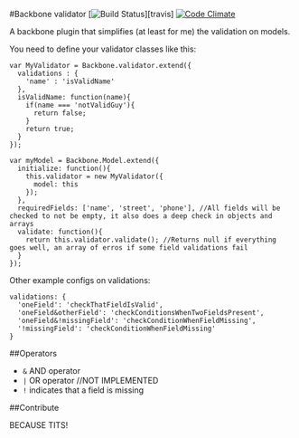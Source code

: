 
#Backbone validator [![Build Status](https://travis-ci.org/rafinskipg/Backbone.Validater.svg?branch=master)][travis] [![Code Climate](https://codeclimate.com/github/rafinskipg/Backbone.Validater/badges/gpa.svg)](https://codeclimate.com/github/rafinskipg/Backbone.Validater)




A backbone plugin that simplifies (at least for me) the validation on models.

You need to define your validator classes like this:

````
var MyValidator = Backbone.validator.extend({
  validations : {
    'name' : 'isValidName'
  },
  isValidName: function(name){
    if(name === 'notValidGuy'){
      return false;
    }
    return true;
  }
});

var myModel = Backbone.Model.extend({
  initialize: function(){
    this.validator = new MyValidator({
      model: this
    });
  },
  requiredFields: ['name', 'street', 'phone'], //All fields will be checked to not be empty, it also does a deep check in objects and arrays
  validate: function(){
    return this.validator.validate(); //Returns null if everything goes well, an array of erros if some field validations fail
  }
});
````

Other example configs on validations: 

````
validations: {
  'oneField': 'checkThatFieldIsValid',
  'oneField&otherField': 'checkConditionsWhenTwoFieldsPresent',
  'oneField&!missingField': 'checkConditionWhenFieldMissing',
  '!missingField': 'checkConditionWhenFieldMissing'
}
````
##Operators

- `&` AND operator
- `|` OR operator //NOT IMPLEMENTED
- `!` indicates that a field is missing 

##Contribute

BECAUSE TITS!
